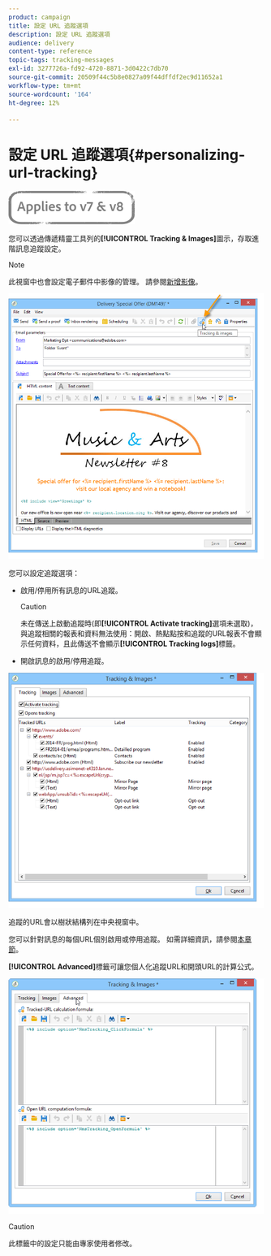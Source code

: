 ```yaml
---
product: campaign
title: 設定 URL 追蹤選項
description: 設定 URL 追蹤選項
audience: delivery
content-type: reference
topic-tags: tracking-messages
exl-id: 3277726a-fd92-4720-8871-3d0422c7db70
source-git-commit: 20509f44c5b8e0827a09f44dffdf2ec9d11652a1
workflow-type: tm+mt
source-wordcount: '164'
ht-degree: 12%

---
```


# 設定 URL 追蹤選項{#personalizing-url-tracking}

![](../../assets/common.svg)

您可以透過傳遞精靈工具列的&#x200B;**[!UICONTROL Tracking & Images]**&#x200B;圖示，存取進階訊息追蹤設定。

>[!NOTE]
>
>此視窗中也會設定電子郵件中影像的管理。 請參閱[新增影像](defining-the-email-content.md#adding-images)。

![](assets/s_ncs_user_email_del_tracking_ico.png)

您可以設定追蹤選項：

* 啟用/停用所有訊息的URL追蹤。

   >[!CAUTION]
   >
   >未在傳送上啟動追蹤時(即&#x200B;**[!UICONTROL Activate tracking]**&#x200B;選項未選取)，與追蹤相關的報表和資料無法使用：開啟、熱點點按和追蹤的URL報表不會顯示任何資料，且此傳送不會顯示&#x200B;**[!UICONTROL Tracking logs]**&#x200B;標籤。

* 開啟訊息的啟用/停用追蹤。

![](assets/s_ncs_user_email_del_tracking_param.png)

追蹤的URL會以樹狀結構列在中央視窗中。

您可以針對訊息的每個URL個別啟用或停用追蹤。 如需詳細資訊，請參閱[本章節](how-to-configure-tracked-links.md)。

**[!UICONTROL Advanced]**&#x200B;標籤可讓您個人化追蹤URL和開頭URL的計算公式。

![](assets/s_ncs_user_email_del_tracking_param_adv.png)

>[!CAUTION]
>
>此標籤中的設定只能由專家使用者修改。

